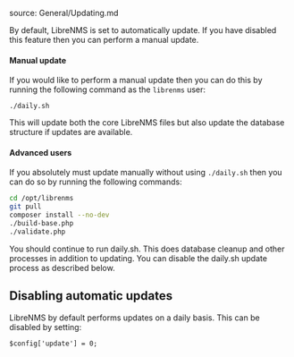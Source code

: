 source: General/Updating.md

By default, LibreNMS is set to automatically update. If you have disabled this feature then you can 
perform a manual update.

#### Manual update

If you would like to perform a manual update then you can do this by running the following command 
as the `librenms` user:

`./daily.sh`

This will update both the core LibreNMS files but also update the database
structure if updates are available.

#### Advanced users
If you absolutely must update manually without using `./daily.sh` then you can do so by running the following commands:
```bash
cd /opt/librenms
git pull
composer install --no-dev
./build-base.php
./validate.php
```

You should continue to run daily.sh.  This does database cleanup and other processes in addition to updating. You can disable the daily.sh update process as described below.

## Disabling automatic updates ##
LibreNMS by default performs updates on a daily basis. This can be disabled by setting:

`$config['update'] = 0;`
